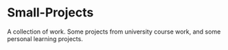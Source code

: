 # Small-Projects
A collection of work. Some projects from university course work, and some personal learning projects.

